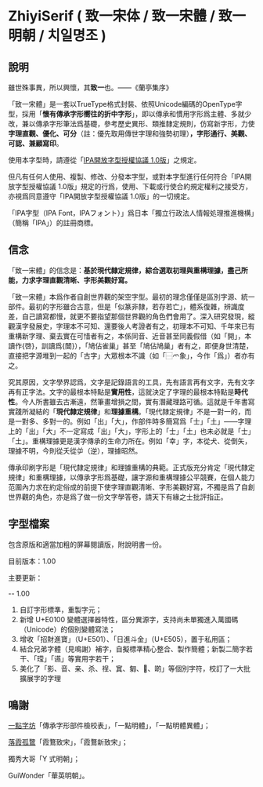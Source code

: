 # ZhiyiSerif ( 致一宋体 / 致一宋體 / 致一明朝 / 치일명조 ) 

## 說明

雖世殊事異，所以興懷，其**致一**也。——《蘭亭集序》

「致一宋體」是一套以TrueType格式封裝、依照Unicode編碼的OpenType字型，採用「**懷有傳承字形嚮往的折中字形**」，即以傳承和慣用字形爲主體、多就少改，兼以傳承字形筆法爲基礎，參考歷史異形、類推隸定規則，仿寫新字形，力使**字理直觀、優化、可分**（註：優先取用傳世字理和強勢初理）**，字形通行、美觀、可認、兼顧寫印**。

使用本字型時，請遵從「[IPA開放字型授權協議 1.0版](LICENSE.md)」之規定。

但凡有任何人使用、複製、修改、分發本字型，或對本字型進行任何符合「IPA開放字型授權協議 1.0版」規定的行爲，使用、下載或行使合約規定權利之接受方，亦視爲同意遵守「IPA開放字型授權協議 1.0版」的一切規定。

「IPA字型（IPA Font，IPAフォント）」爲日本「獨立行政法人情報処理推進機構」（簡稱「IPA」）的註冊商標。

## 信念

「致一宋體」的信念是：**基於現代隸定規律，綜合選取初理與重構理據，盡己所能，力求字理直觀清晰、字形美觀好寫。**

「致一宋體」本爲作者自創世界觀的架空字型。最初的理念僅僅是區別字源、統一部件。最初的字形雖合古意，但是「似篆非隸，若存若亡」，體系復雜，辨識度差，自己讀寫都慢，就更不要指望那個世界觀的角色們會用了。深入研究發現，縱觀漢字發展史，字理本不可知、還要後人考證者有之，初理本不可知、千年來已有重構新字理、棄去實在可惜者有之，本係同音、近音甚至同義假借（如「開」，本讀作{啓}，訓讀爲{闓}），「鳩佔雀巢」甚至「鳩佔鳩巢」者有之，即便身世清楚，直接把字源堆到一起的「古字」大眾根本不識（如「⿱爫象」，今作「爲」）者亦有之。

究其原因，文字學界認爲，文字是記錄語言的工具，先有語言再有文字，先有文字再有正字法。文字的最根本特點是**實用性**，這就決定了字理的最根本特點是**時代性**。今人所書雖去古漸遠，然筆畫增損之間，實有潛藏理路可循。這就是千年書寫實踐所凝結的「**現代隸定規律**」和**理據重構**。「現代隸定規律」不是一對一的，而是一對多、多對一的。例如「出」「大」，作部件時多簡寫爲「士」「土」——字理上的「出」「大」不一定寫成「出」「大」，字形上的「士」「土」也未必就是「士」「土」。重構理據更是漢字傳承的生命力所在。例如「幸」字，本從犬、從倒矢，理據不明，今則從夭從屰（逆），理據昭然。

傳承印刷字形是「現代隸定規律」和理據重構的典範。正式版充分肯定「現代隸定規律」和重構理據，以傳承字形爲基礎，讓字源和重構理據公平競賽，在個人能力范圍內力求在約定俗成的前提下使字理直觀清晰、字形美觀好寫，不獨是爲了自創世界觀的角色，亦是爲了做一份文字學答卷，請天下有緣之士批評指正。

## 字型檔案

包含原版和適當加粗的屏幕閱讀版，附說明書一份。

目前版本：1.00

主要更新：

-- 1.00

1. 自訂字形標準，重製字元；
2. 新增 U+E0100 變體選擇器特性，區分異源字，支持尚未單獨進入萬國碼（Unicode）的個别變體寫法；
3. 增收「招財進寶」（U+E501）、「日進斗金」（U+E505），置于私用區；
4. 結合兄弟字體（見鳴謝）補字，自擬標準精心整合、製作簡體；新製二簡字若干、「𬎆」「䜩」等實用字若干；
5. 美化了「影、音、亲、杀、䄇、窴、匔、𦮙、啲」等個別字符，校訂了一大批擴展字的字理

## 鳴謝

[一點字坊](https://github.com/ichitenfont)「傳承字形部件檢校表」，「一點明體」，「一點明體異體」；

[落霞孤䳱](https://github.com/lxgw)「霞鶩致宋」，「霞鶩新致宋」；

獨秀大哥「Y 式明朝」；

GuiWonder「華英明朝」。
